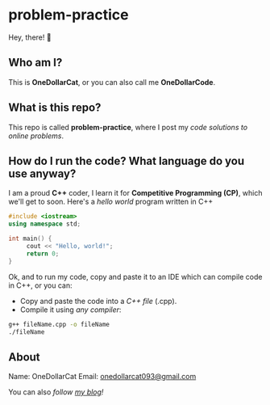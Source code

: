 # problem-practice
Hey, there! 👋
## Who am I?
This is **OneDollarCat**, or you can also call me **OneDollarCode**.
## What is this repo?
This repo is called **problem-practice**, where I post my *code solutions to online problems*.
## How do I run the code? What language do you use anyway?
I am a proud **C++** coder, I learn it for **Competitive Programming (CP)**, which we'll get to soon.
Here's a *hello world* program written in C++
```cpp
#include <iostream>
using namespace std;

int main() {
     cout << "Hello, world!";
     return 0;
}
```
Ok, and to run my code, copy and paste it to an IDE which can compile code in C++, or you can:
- Copy and paste the code into a *C++ file* (.cpp).
- Compile it using *any compiler*:
``` bash
g++ fileName.cpp -o fileName
./fileName
```
## About
Name: OneDollarCat
Email: onedollarcat093@gmail.com 

You can also *follow [my blog](https://cppcrumbs.blogspot.com)!*
